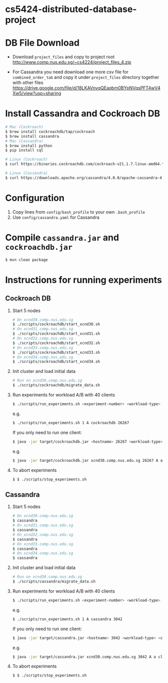 # cs5424-distributed-database-project

# DB File Download

- Download `project_files` and copy to project root http://www.comp.nus.edu.sg/~cs4224/project_files_4.zip

- For Cassandra you need download one more csv file for `combined_order_tab` and copy it under `project_files` directory together with other files https://drive.google.com/file/d/18LKAVnvqQEaqbm0BYpNVqsPFT4wV4Xw5/view?usp=sharing

# Install Cassandra and Cockroach DB

```zsh
# Mac (Cockroach)
$ brew install cockroachdb/tap/cockroach
$ brew install cassandra
# Mac (Cassandra)
$ brew install python
$ pip install cql

# Linux (Cockroach)
$ curl https://binaries.cockroachdb.com/cockroach-v21.1.7.linux-amd64.tgz | tar -xz && sudo cp -i cockroach-v21.1.7.linux-amd64 /temp/CS4224C/cockroach-v21.1.7.linux-amd64

# Linux (Cassandra)
$ curl https://downloads.apache.org/cassandra/4.0.0/apache-cassandra-4.0.0-bin.tar.gz.sha256 | tar -xz && sudo cp -i apache-cassandra-4.0.0-bin /temp/CS4224C/apache-cassandra-4.0.0-bin
```

# Configuration

1. Copy lines from `config/bash_profile` to your own `.bash_profile`
2. Use `config/cassandra.yaml` for Cassandra

# Compile `cassandra.jar` and `cockroachdb.jar`

```zsh
$ mvn clean package
```

# Instructions for running experiments

## Cockroach DB

1. Start 5 nodes

   ```zsh
   # On xcnd30.comp.nus.edu.sg
   $ ./scripts/cockroachdb/start_xcnd30.sh
   # On xcnd31.comp.nus.edu.sg
   $ ./scripts/cockroachdb/start_xcnd31.sh
   # On xcnd32.comp.nus.edu.sg
   $ ./scripts/cockroachdb/start_xcnd32.sh
   # On xcnd33.comp.nus.edu.sg
   $ ./scripts/cockroachdb/start_xcnd33.sh
   # On xcnd34.comp.nus.edu.sg
   $ ./scripts/cockroachdb/start_xcnd34.sh

   ```

2. Init cluster and load initial data
   ```zsh
   # Run on xcnd30.comp.nus.edu.sg
   $ ./scripts/cockroachdb/migrate_data.sh
   ```
3. Run experiments for workload A/B with 40 clients

   ```zsh
   $ ./scripts/run_experiments.sh <experiment-number> <workload-type> cockroachdb 26267
   ```

   e.g.

   ```zsh
   $ ./scripts/run_experiments.sh 1 A cockroachdb 26267
   ```

   If you only need to run one client:

   ```zsh
   $ java -jar target/cockroachdb.jar <hostname> 26267 <workload-type> <client-id> <statistics-csv-dir> 0
   ```

   e.g.

   ```zsh
   $ java -jar target/cockroachdb.jar xcnd30.comp.nus.edu.sg 26267 A a clients.csv 0
   ```

4. To abort experiments
   ```
   $ $ ./scripts/stop_experiments.sh
   ```

## Cassandra

1. Start 5 nodes

   ```zsh
   # On xcnd30.comp.nus.edu.sg
   $ cassandra
   # On xcnd31.comp.nus.edu.sg
   $ cassandra
   # On xcnd32.comp.nus.edu.sg
   $ cassandra
   # On xcnd33.comp.nus.edu.sg
   $ cassandra
   # On xcnd34.comp.nus.edu.sg
   $ cassandra
   ```

2. Init cluster and load initial data
   ```zsh
   # Run on xcnd30.comp.nus.edu.sg
   $ ./scripts/cassandra/migrate_data.sh
   ```
3. Run experiments for workload A/B with 40 clients

   ```zsh
   $ ./scripts/run_experiments.sh <experiment-number> <workload-type> cockroachdb 26267
   ```

   e.g.

   ```zsh
   $ ./scripts/run_experiments.sh 1 A cassandra 3042
   ```

   If you only need to run one client:

   ```zsh
   $ java -jar target/cassandra.jar <hostname> 3042 <workload-type> <client-id> <statistics-csv-dir> 0
   ```

   e.g.

   ```zsh
   $ java -jar target/cassandra.jar xcnd30.comp.nus.edu.sg 3042 A a clients.csv 0
   ```

4. To abort experiments
   ```
   $ $ ./scripts/stop_experiments.sh
   ```
